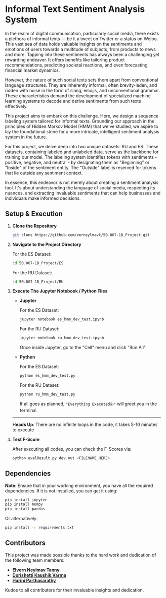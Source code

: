 
# Informal Text Sentiment Analysis System

In the realm of digital communication, particularly social media, there exists a plethora of informal texts — be it a tweet on Twitter or a status on Weibo. This vast sea of data holds valuable insights on the sentiments and emotions of users towards a multitude of subjects, from products to news and more. Tapping into these sentiments has always been a challenging yet rewarding endeavor. It offers benefits like tailoring product recommendations, predicting societal reactions, and even forecasting financial market dynamics.

However, the nature of such social texts sets them apart from conventional language structures. They are inherently informal, often brevity-laden, and ridden with noise in the form of slang, emojis, and unconventional grammar. These characteristics demand the development of specialized machine learning systems to decode and derive sentiments from such texts effectively.

This project aims to embark on this challenge. Here, we design a sequence labeling system tailored for informal texts. Grounding our approach in the principles of Hidden Markov Model (HMM) that we've studied, we aspire to lay the foundational stone for a more intricate, intelligent sentiment analysis system in the future.

For this project, we delve deep into two unique datasets: RU and ES. These datasets, containing labeled and unlabeled data, serve as the backbone for training our model. The labeling system identifies tokens with sentiments - positive, negative, and neutral - by designating them as "Beginning" or "Inside" of the sentiment entity. The "Outside" label is reserved for tokens that lie outside any sentiment context.

In essence, this endeavor is not merely about creating a sentiment analysis tool. It's about understanding the language of social media, respecting its nuances, and extracting invaluable sentiments that can help businesses and individuals make informed decisions.

## Setup & Execution

1. **Clone the Repository**

	```bash
	git clone https://github.com/verneylmavt/50.007-1D_Project.git
	```

2. **Navigate to the Project Directory**

	For the ES Dataset:

	```bash
	cd 50.007-1D_Project/ES
	```

	For the RU Dataset:

	```bash
	cd 50.007-1D_Project/RU
	```

3. **Execute The Jupyter Notebook / Python Files**

	- **Jupyter**

	  For the ES Dataset:

	  ```bash
	  jupyter notebook es_hmm_dev_test.ipynb
	  ```

	  For the RU Dataset:

	  ```bash
	  jupyter notebook ru_hmm_dev_test.ipynb
	  ```

	  Once inside Jupyter, go to the "Cell" menu and click "Run All".

	- **Python**

	  For the ES Dataset:

	  ```bash
	  python es_hmm_dev_test.py
	  ```

	  For the RU Dataset:

	  ```bash
	  python ru_hmm_dev_test.py
	  ```

	  If all goes as planned, `"Everything Executed👍"` will greet you in the terminal.
	 ***
	**Heads Up**: There are no infinite loops in the code, it takes 5-10 minutes to execute

4. **Test F-Score**

	After executing all codes, you can check the F-Scores via:

	```bash
	python evalResult.py dev.out <FILENAME_HERE>
	```

## Dependencies

**Note**: Ensure that in your working environment, you have all the required dependencies. If it is not installed, you can get it using:

```bash
pip install jupyter
pip install numpy
pip install pandas
```

Or alternatively:

```bash
pip install -r requirements.txt
```

## Contributors

This project was made possible thanks to the hard work and dedication of the following team members:

- **[Elvern Neylmav Tanny](https://github.com/verneylmavt)**
- **[Dorishetti Kaushik Varma](https://github.com/varmz120)**
- **[Harini Parthasarathy](https://github.com/reenee1601)**

Kudos to all contributors for their invaluable insights and dedication.
